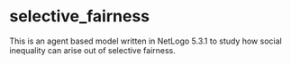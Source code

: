 # selective_fairness
This is an agent based model written in NetLogo 5.3.1 to study how social inequality can arise out of selective fairness.
